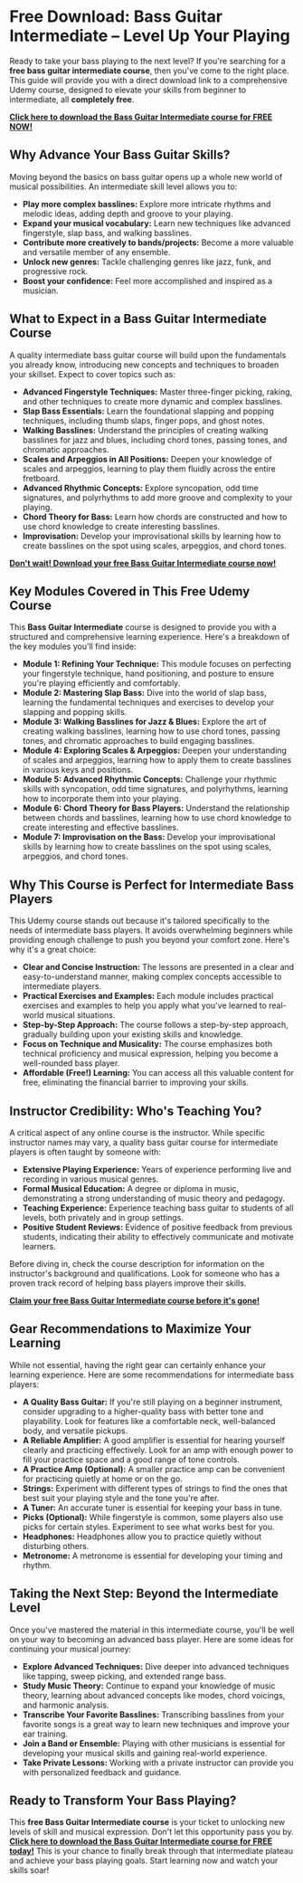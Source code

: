 # Free Download: Bass Guitar Intermediate – Level Up Your Playing

Ready to take your bass playing to the next level? If you're searching for a **free bass guitar intermediate course**, then you've come to the right place. This guide will provide you with a direct download link to a comprehensive Udemy course, designed to elevate your skills from beginner to intermediate, all **completely free**.

[**Click here to download the Bass Guitar Intermediate course for FREE NOW!**](https://udemywork.com/bass-guitar-intermediate)

## Why Advance Your Bass Guitar Skills?

Moving beyond the basics on bass guitar opens up a whole new world of musical possibilities. An intermediate skill level allows you to:

*   **Play more complex basslines:** Explore more intricate rhythms and melodic ideas, adding depth and groove to your playing.
*   **Expand your musical vocabulary:** Learn new techniques like advanced fingerstyle, slap bass, and walking basslines.
*   **Contribute more creatively to bands/projects:** Become a more valuable and versatile member of any ensemble.
*   **Unlock new genres:** Tackle challenging genres like jazz, funk, and progressive rock.
*   **Boost your confidence:** Feel more accomplished and inspired as a musician.

## What to Expect in a Bass Guitar Intermediate Course

A quality intermediate bass guitar course will build upon the fundamentals you already know, introducing new concepts and techniques to broaden your skillset. Expect to cover topics such as:

*   **Advanced Fingerstyle Techniques:** Master three-finger picking, raking, and other techniques to create more dynamic and complex basslines.
*   **Slap Bass Essentials:** Learn the foundational slapping and popping techniques, including thumb slaps, finger pops, and ghost notes.
*   **Walking Basslines:** Understand the principles of creating walking basslines for jazz and blues, including chord tones, passing tones, and chromatic approaches.
*   **Scales and Arpeggios in All Positions:** Deepen your knowledge of scales and arpeggios, learning to play them fluidly across the entire fretboard.
*   **Advanced Rhythmic Concepts:** Explore syncopation, odd time signatures, and polyrhythms to add more groove and complexity to your playing.
*   **Chord Theory for Bass:** Learn how chords are constructed and how to use chord knowledge to create interesting basslines.
*   **Improvisation:** Develop your improvisational skills by learning how to create basslines on the spot using scales, arpeggios, and chord tones.

[**Don't wait! Download your free Bass Guitar Intermediate course now!**](https://udemywork.com/bass-guitar-intermediate)

## Key Modules Covered in This Free Udemy Course

This **Bass Guitar Intermediate** course is designed to provide you with a structured and comprehensive learning experience. Here's a breakdown of the key modules you'll find inside:

*   **Module 1: Refining Your Technique:** This module focuses on perfecting your fingerstyle technique, hand positioning, and posture to ensure you're playing efficiently and comfortably.
*   **Module 2: Mastering Slap Bass:** Dive into the world of slap bass, learning the fundamental techniques and exercises to develop your slapping and popping skills.
*   **Module 3: Walking Basslines for Jazz & Blues:** Explore the art of creating walking basslines, learning how to use chord tones, passing tones, and chromatic approaches to build engaging basslines.
*   **Module 4: Exploring Scales & Arpeggios:** Deepen your understanding of scales and arpeggios, learning how to apply them to create basslines in various keys and positions.
*   **Module 5: Advanced Rhythmic Concepts:** Challenge your rhythmic skills with syncopation, odd time signatures, and polyrhythms, learning how to incorporate them into your playing.
*   **Module 6: Chord Theory for Bass Players:** Understand the relationship between chords and basslines, learning how to use chord knowledge to create interesting and effective basslines.
*   **Module 7: Improvisation on the Bass:** Develop your improvisational skills by learning how to create basslines on the spot using scales, arpeggios, and chord tones.

## Why This Course is Perfect for Intermediate Bass Players

This Udemy course stands out because it's tailored specifically to the needs of intermediate bass players. It avoids overwhelming beginners while providing enough challenge to push you beyond your comfort zone. Here's why it's a great choice:

*   **Clear and Concise Instruction:** The lessons are presented in a clear and easy-to-understand manner, making complex concepts accessible to intermediate players.
*   **Practical Exercises and Examples:** Each module includes practical exercises and examples to help you apply what you've learned to real-world musical situations.
*   **Step-by-Step Approach:** The course follows a step-by-step approach, gradually building upon your existing skills and knowledge.
*   **Focus on Technique and Musicality:** The course emphasizes both technical proficiency and musical expression, helping you become a well-rounded bass player.
*   **Affordable (Free!) Learning:** You can access all this valuable content for free, eliminating the financial barrier to improving your skills.

## Instructor Credibility: Who's Teaching You?

A critical aspect of any online course is the instructor. While specific instructor names may vary, a quality bass guitar course for intermediate players is often taught by someone with:

*   **Extensive Playing Experience:** Years of experience performing live and recording in various musical genres.
*   **Formal Musical Education:** A degree or diploma in music, demonstrating a strong understanding of music theory and pedagogy.
*   **Teaching Experience:** Experience teaching bass guitar to students of all levels, both privately and in group settings.
*   **Positive Student Reviews:** Evidence of positive feedback from previous students, indicating their ability to effectively communicate and motivate learners.

Before diving in, check the course description for information on the instructor's background and qualifications. Look for someone who has a proven track record of helping bass players improve their skills.

[**Claim your free Bass Guitar Intermediate course before it's gone!**](https://udemywork.com/bass-guitar-intermediate)

## Gear Recommendations to Maximize Your Learning

While not essential, having the right gear can certainly enhance your learning experience. Here are some recommendations for intermediate bass players:

*   **A Quality Bass Guitar:** If you're still playing on a beginner instrument, consider upgrading to a higher-quality bass with better tone and playability. Look for features like a comfortable neck, well-balanced body, and versatile pickups.
*   **A Reliable Amplifier:** A good amplifier is essential for hearing yourself clearly and practicing effectively. Look for an amp with enough power to fill your practice space and a good range of tone controls.
*   **A Practice Amp (Optional):** A smaller practice amp can be convenient for practicing quietly at home or on the go.
*   **Strings:** Experiment with different types of strings to find the ones that best suit your playing style and the tone you're after.
*   **A Tuner:** An accurate tuner is essential for keeping your bass in tune.
*   **Picks (Optional):** While fingerstyle is common, some players also use picks for certain styles. Experiment to see what works best for you.
*   **Headphones:** Headphones allow you to practice quietly without disturbing others.
*   **Metronome:** A metronome is essential for developing your timing and rhythm.

## Taking the Next Step: Beyond the Intermediate Level

Once you've mastered the material in this intermediate course, you'll be well on your way to becoming an advanced bass player. Here are some ideas for continuing your musical journey:

*   **Explore Advanced Techniques:** Dive deeper into advanced techniques like tapping, sweep picking, and extended range bass.
*   **Study Music Theory:** Continue to expand your knowledge of music theory, learning about advanced concepts like modes, chord voicings, and harmonic analysis.
*   **Transcribe Your Favorite Basslines:** Transcribing basslines from your favorite songs is a great way to learn new techniques and improve your ear training.
*   **Join a Band or Ensemble:** Playing with other musicians is essential for developing your musical skills and gaining real-world experience.
*   **Take Private Lessons:** Working with a private instructor can provide you with personalized feedback and guidance.

## Ready to Transform Your Bass Playing?

This **free Bass Guitar Intermediate course** is your ticket to unlocking new levels of skill and musical expression. Don't let this opportunity pass you by. **[Click here to download the Bass Guitar Intermediate course for FREE today!](https://udemywork.com/bass-guitar-intermediate)** This is your chance to finally break through that intermediate plateau and achieve your bass playing goals. Start learning now and watch your skills soar!
